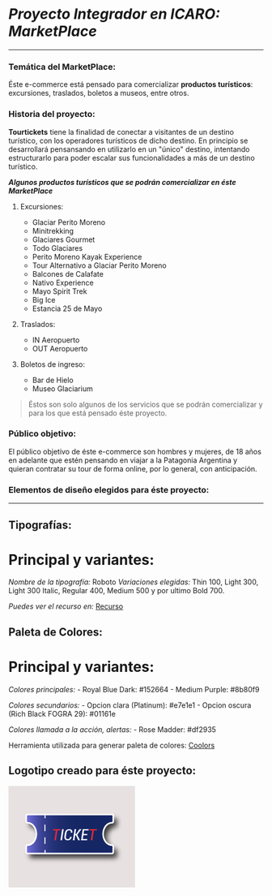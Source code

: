 # _Proyecto Integrador en ICARO: MarketPlace_
---
### Temática del MarketPlace:
Éste e-commerce está pensado para comercializar **productos turísticos**: excursiones, traslados, boletos a museos, entre otros.

### Historia del proyecto:
**Tourtickets** tiene la finalidad de conectar a visitantes de un destino turístico, con los operadores turísticos de dicho destino.
En principio se desarrollará pensansando en utilizarlo en un "único" destino, intentando estructurarlo para poder escalar sus funcionalidades a más de un destino turístico.

__*Algunos productos turísticos que se podrán comercializar en éste MarketPlace*__

1. Excursiones:
    - Glaciar Perito Moreno
    - Minitrekking
    - Glaciares Gourmet
    - Todo Glaciares
    - Perito Moreno Kayak Experience
    - Tour Alternativo a Glaciar Perito Moreno
    - Balcones de Calafate
    - Nativo Experience
    - Mayo Spirit Trek
    - Big Ice
    - Estancia 25 de Mayo

2. Traslados:
    - IN Aeropuerto
    - OUT Aeropuerto

3. Boletos de ingreso:
    - Bar de Hielo
    - Museo Glaciarium

> Éstos son solo algunos de los servicios que se podrán comercializar y para los que está pensado éste proyecto.

### Público objetivo:
El público objetivo de éste e-commerce son hombres y mujeres, de 18 años en adelante que estén pensando en viajar a la Patagonia Argentina y quieran contratar su tour de forma online, por lo general, con anticipación.

### Elementos de diseño elegidos para éste proyecto:
---
## Tipografías:

# Principal y variantes:

*Nombre de la tipografía:* Roboto
*Variaciones elegidas:* Thin 100, Light 300, Light 300 Italic, Regular 400, Medium 500 y por ultimo Bold 700.

_Puedes ver el recurso en:_ [Recurso](https://fonts.google.com/specimen/Roboto)

## Paleta de Colores:

# Principal y variantes:

*Colores principales:* 
    - Royal Blue Dark: #152664
    - Medium Purple: #8b80f9

*Colores secundarios:*
    - Opcion clara (Platinum): #e7e1e1
    - Opcion oscura (Rich Black FOGRA 29): #01161e

*Colores llamada a la acción, alertas:*
    - Rose Madder: #df2935

Herramienta utilizada para generar paleta de colores: [Coolors](https://coolors.co/)

## Logotipo creado para éste proyecto:
![Logo](img/logo-ticket-con-fondo.png)






